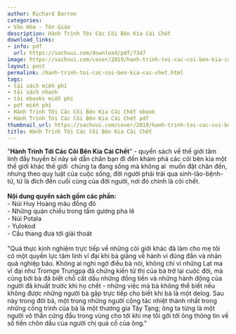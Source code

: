 ```yaml
---
author: Richard Barron
categories:
- Văn Hóa - Tôn Giáo
description: Hành Trình Tới Các Cõi Bên Kia Cái Chết
download_links:
- info: pdf
  url: https://sachvui.com/download/pdf/7347
image: https://sachvui.com/cover/2019/hanh-trinh-toi-cac-coi-ben-kia-cai-chet.jpg
layout: post
permalink: /hanh-trinh-toi-cac-coi-ben-kia-cai-chet.html
tags:
- tải sách miễn phí
- tải sách nhanh
- tải ebooks miễn phí
- pdf miễn phí
- Hành Trình Tới Các Cõi Bên Kia Cái Chết ebook
- Hành Trình Tới Các Cõi Bên Kia Cái Chết pdf
thumbnail_url: https://sachvui.com/cover/2019/hanh-trinh-toi-cac-coi-ben-kia-cai-chet.jpg
title: Hành Trình Tới Các Cõi Bên Kia Cái Chết
---
```


 <div class="item-desc text-justify"> <p>"<strong>Hành Trình Tới Các Cõi Bên Kia Cái Chết</strong>" - quyển sách về thế giới tâm linh đầy huyền bí này sẽ dẫn chân bạn đi đến khám phá các cõi bên kia một thế giới khác thế giới  chúng ta đang sống mà không ai  muốn đặt chân đến, nhưng theo quy luật của cuộc sống, đời người phải trải qua sinh-lão-bệnh-tử, tử là đích đến cuối cùng của đời người, nơi đó chính là cõi chết.<br><br><strong>Nội dung quyển sách gồm các phần:</strong><br>- Núi Huy Hoàng màu đồng đỏ<br>- Những quán chiếu trong tấm gương pha lê<br>- Núi Potala<br>- Yulokod<br>- Cầu thang đưa tới giải thoát<br><br>"Quả thực kinh nghiệm trực tiếp về những cõi giới khác đã làm cho mẹ tôi có một quyền lực tâm linh vĩ đại khi bà giảng về hành vi đúng đắn và nhân quả nghiệp báo. Không ai nghi ngờ điều bà nói, không chỉ vì những Lạt ma vĩ đại như Tromge Trungpa đã chứng kiến tử thi của bà trở lại cuộc đời, mà cũng bởi bà đã biết chỗ cất dấu những đồng tiền và những hành động của người đã khuất trước khi họ chết - những việc mà bà không thể biết nếu không được những người bà gặp trực tiếp cho biết khi bà là một delog. Sau này trong đời bà, một trong những người cộng tác nhiệt thành nhất trong những công trình của bà là một thương gia Tây Tạng; ông ta từng là một người vô thần cứng đầu trong vùng cho tới khi mẹ tôi gởi tới ông thông tin về số tiền chôn dấu của người chị quá cố của ông."</p> </div>
